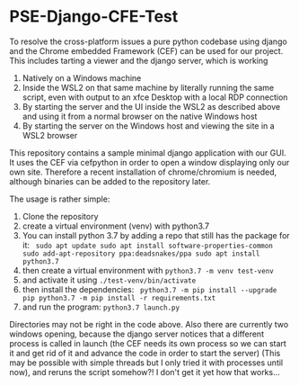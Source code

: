 # PSE-Django-CFE-Test

To resolve the cross-platform issues a pure python codebase using django and the Chrome embedded Framework (CEF) can be used for our project.
This includes tarting a viewer and the django server, which is working
1. Natively on a Windows machine
2. Inside the WSL2 on that same machine by literally running the same script, even with output to an xfce Desktop with a local RDP connection
3. By starting the server and the UI inside the WSL2 as described above and using it from a normal browser on the native Windows host
4. By starting the server on the Windows host and viewing the site in a WSL2 browser

This repository contains a sample minimal django application with our GUI.
It uses the CEF via cefpython in order to open a window displaying only our own site.
Therefore a recent installation of chrome/chromium is needed, although binaries can be added to the repository later.

The usage is rather simple:
1. Clone the repository
2. create a virtual environment (venv) with python3.7
  1. You can install python 3.7 by adding a repo that still has the package for it: 
  ` sudo apt update
    sudo apt install software-properties-common
    sudo add-apt-repository ppa:deadsnakes/ppa
    sudo apt install python3.7`
  2. then create a virtual environment with `python3.7 -m venv test-venv`
  3. and activate it using `./test-venv/bin/activate`
3. then install the dependencies:
` python3.7 -m pip install --upgrade pip
  python3.7 -m pip install -r requirements.txt`
4. and run the program:
`python3.7 launch.py`

Directories may not be right in the code above.
Also there are currently two windows opening, because the django server notices that a different process is called in launch (the CEF needs its own process so we can start it and get rid of it and advance the code in order to start the server)
(This may be possible with simple threads but I only tried it with processes until now), and reruns the script somehow?! I don't get it yet how that works...

